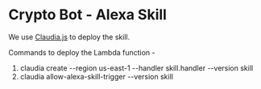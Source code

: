 Crypto Bot - Alexa Skill
========================

We use [Claudia.js](https://claudiajs.com/) to deploy the skill.

Commands to deploy the Lambda function -  

1. claudia create --region us-east-1 --handler skill.handler --version skill
2. claudia allow-alexa-skill-trigger --version skill
